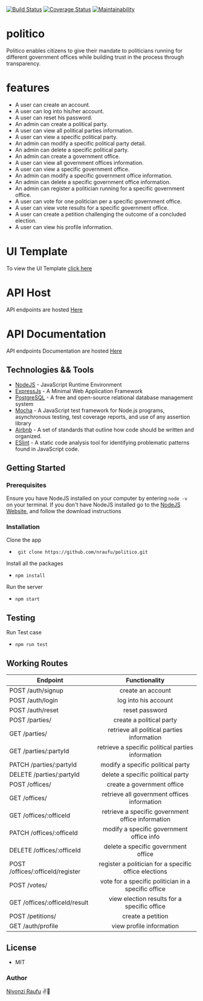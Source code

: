 [![Build Status](https://travis-ci.org/nraufu/politico.svg?branch=develop)](https://travis-ci.org/nraufu/politico)
[![Coverage Status](https://coveralls.io/repos/github/nraufu/politico/badge.svg?branch=develop)](https://coveralls.io/github/nraufu/politico?branch=develop)
[![Maintainability](https://api.codeclimate.com/v1/badges/5027448a196432bdb2be/maintainability)](https://codeclimate.com/github/nraufu/politico/maintainability)

# politico
 Politico enables citizens to give their mandate to politicians running for different government offices while building trust in the process through transparency.

# features

- A user can create an account.
- A user can log into his/her account.
- A user can reset his password.
- An admin can create a political party.
- A user can view all political parties information.
- A user can view a specific political party.
- An admin can modify a specific political party detail.
- An admin can delete a specific political party.
- An admin can create a government office.
- A user can view all government offices information.
- A user can view a specific government office.
- An admin can modify a specific government office information.
- An admin can delete a specific government office information.
- An admin can register a politician running for a specific government office.
- A user can vote for one politician per a specific government office.
- A user can view vote results for a specific government office.
- A user can create a petition challenging the outcome of a concluded election.
- A user can view his profile information.

# UI Template
To view the UI Template [click here](https://nraufu.github.io/politico/UI/)

# API Host
API endpoints are hosted [Here](https://politico-01.herokuapp.com/)

# API Documentation
API endpoints Documentation are hosted [Here](https://politico-01.herokuapp.com/api-docs)

## Technologies && Tools

* [NodeJS](https://nodejs.org/) - JavaScript Runtime Environment
* [ExpressJs](https://expressjs.com/) - A Minimal  Web Application Framework
* [PostgreSQL](https://postgresql.org) - A free and open-source relational database management system
* [Mocha](mochajs.org) - A JavaScript test framework for Node.js programs, asynchronous testing, test coverage reports, and use of any assertion library
* [Airbnb](https://github.com/airbnb/javascript) - A set of standards that outline how code should be written and organized.
* [ESlint](eslint.org) - A static code analysis tool for identifying problematic patterns found in JavaScript code.

## Getting Started

 ### Prerequisites

 Ensure you have NodeJS installed on your computer by entering  `node -v ` on your terminal. If you don't have NodeJS installed go to the [NodeJS Website](https://nodejs.org/en/download/), and follow the download instructions
 
### Installation

Clone the app
* ``` git clone https://github.com/nraufu/politico.git```

Install all the packages
* ``` npm install ```

Run the server
*  ``` npm start ```

## Testing
Run Test case
* ```npm run test```


## Working Routes

|   Endpoint                      | Functionality                                           |
|---------------------------------|:-------------------------------------------------------:|
|POST /auth/signup                | create an account                                       |
|POST /auth/login                 | log into his account                                    |
|POST /auth/reset                 | reset password                                          |
|POST /parties/                   | create a political party                                |
|GET  /parties/                   | retrieve all political parties information              |
|GET  /parties/:partyId           | retrieve a specific  political parties information      |
|PATCH /parties/:partyId          | modify a specific political party                       |
|DELETE /parties/:partyId         | delete a specific political party                       |
|POST /offices/                   | create a government office                              |
|GET  /offices/                   | retrieve all government offices information             |
|GET  /offices/:officeId          | retrieve a specific government office information       |
|PATCH /offices/:officeId         | modify a specific government office info                |
|DELETE /offices/:officeId        | delete a specific government office                     |
|POST /offices/:officeId/register | register a politician for a specific office elections   |
|POST /votes/                     | vote for a specific politician in a specific office     |
|GET /offices/:officeId/result    | view election results for a specific office             |
|POST /petitions/                 | create a petition                                       |
|GET /auth/profile                | view profile information                                |


## License
- MIT

### Author

[Niyonzi Raufu](https://github.com/nraufu/) ✌👋
